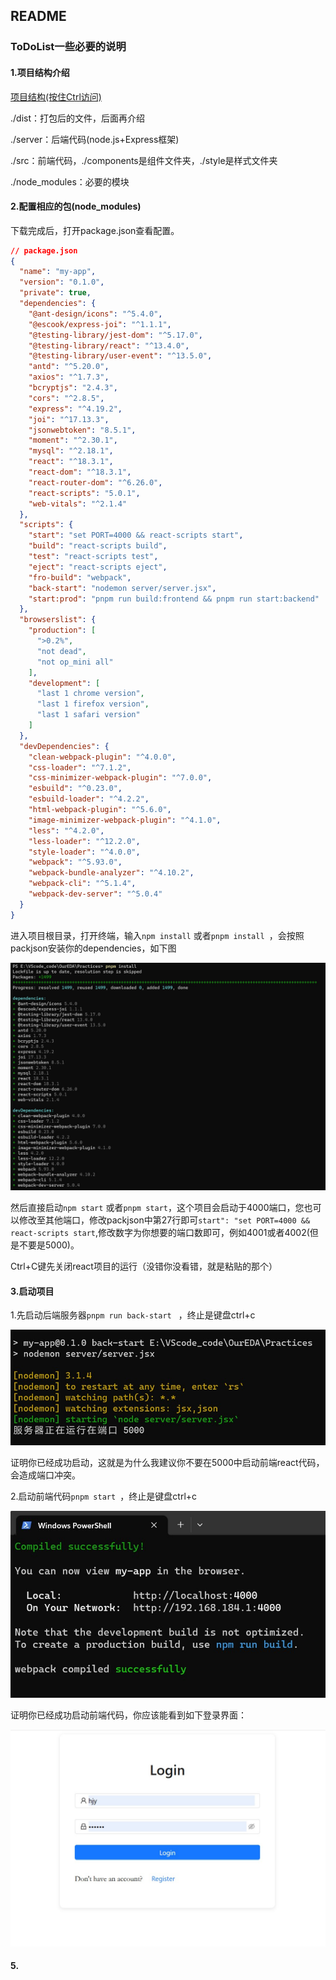 ## README

### ToDoList一些必要的说明

#### 1.项目结构介绍

[项目结构(按住Ctrl访问)](./imgs/截图02.jpg)

./dist：打包后的文件，后面再介绍

./server：后端代码(node.js+Express框架)

./src：前端代码，./components是组件文件夹，./style是样式文件夹

./node_modules：必要的模块

#### 2.配置相应的包(node_modules)

下载完成后，打开package.json查看配置。

```json
// package.json
{
  "name": "my-app",
  "version": "0.1.0",
  "private": true,
  "dependencies": {
    "@ant-design/icons": "^5.4.0",
    "@escook/express-joi": "^1.1.1",
    "@testing-library/jest-dom": "^5.17.0",
    "@testing-library/react": "^13.4.0",
    "@testing-library/user-event": "^13.5.0",
    "antd": "^5.20.0",
    "axios": "^1.7.3",
    "bcryptjs": "2.4.3",
    "cors": "^2.8.5",
    "express": "^4.19.2",
    "joi": "^17.13.3",
    "jsonwebtoken": "8.5.1",
    "moment": "^2.30.1",
    "mysql": "^2.18.1",
    "react": "^18.3.1",
    "react-dom": "^18.3.1",
    "react-router-dom": "^6.26.0",
    "react-scripts": "5.0.1",
    "web-vitals": "^2.1.4"
  },
  "scripts": {
    "start": "set PORT=4000 && react-scripts start",
    "build": "react-scripts build",
    "test": "react-scripts test",
    "eject": "react-scripts eject",
    "fro-build": "webpack",
    "back-start": "nodemon server/server.jsx",
    "start:prod": "pnpm run build:frontend && pnpm run start:backend"
  },
  "browserslist": {
    "production": [
      ">0.2%",
      "not dead",
      "not op_mini all"
    ],
    "development": [
      "last 1 chrome version",
      "last 1 firefox version",
      "last 1 safari version"
    ]
  },
  "devDependencies": {
    "clean-webpack-plugin": "^4.0.0",
    "css-loader": "^7.1.2",
    "css-minimizer-webpack-plugin": "^7.0.0",
    "esbuild": "^0.23.0",
    "esbuild-loader": "^4.2.2",
    "html-webpack-plugin": "^5.6.0",
    "image-minimizer-webpack-plugin": "^4.1.0",
    "less": "^4.2.0",
    "less-loader": "^12.2.0",
    "style-loader": "^4.0.0",
    "webpack": "^5.93.0",
    "webpack-bundle-analyzer": "^4.10.2",
    "webpack-cli": "^5.1.4",
    "webpack-dev-server": "^5.0.4"
  }
}

```

进入项目根目录，打开终端，输入`npm install` 或者`pnpm install `，会按照packjson安装你的dependencies，如下图

![截图01](imgs/截图01.jpg)

然后直接启动`npm start` 或者`pnpm start`，这个项目会启动于4000端口，您也可以修改至其他端口，修改packjson中第27行即可`start": "set PORT=4000 && react-scripts start`,修改数字为你想要的端口数即可，例如4001或者4002(但是不要是5000)。

Ctrl+C键先关闭react项目的运行（没错你没看错，就是粘贴的那个）

#### 3.启动项目

1.先启动后端服务器`pnpm run back-start ` ，终止是键盘ctrl+c

![截图03](imgs/截图03.jpg)

证明你已经成功启动，这就是为什么我建议你不要在5000中启动前端react代码，会造成端口冲突。

2.启动前端代码`pnpm start `，终止是键盘ctrl+c

[^启动前端代码`pnpm start `，终止是键盘ctrl+c]:注意：先新建一个终端，也是进入根目录，再输入命令



![截图04](imgs/截图04.jpg)

证明你已经成功启动前端代码，你应该能看到如下登录界面：

![截图05](imgs/截图05.jpg)

#### 5.